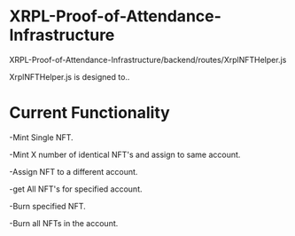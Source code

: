 # XRPL-Proof-of-Attendance-Infrastructure
XRPL-Proof-of-Attendance-Infrastructure/backend/routes/XrplNFTHelper.js

XrplNFTHelper.js is designed to.. 

# Current Functionality

-Mint Single NFT.

-Mint X number of identical NFT's and assign to same account.

-Assign NFT to a different account.

-get All NFT's for specified account.

-Burn specified NFT.

-Burn all NFTs in the account.
